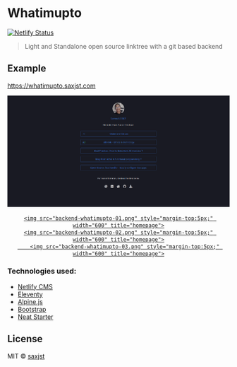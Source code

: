 # Whatimupto

[![Netlify Status](https://api.netlify.com/api/v1/badges/c0c7239a-17f4-42a5-886c-0e17924712e1/deploy-status)](https://app.netlify.com/sites/admiring-noyce-84c88a/deploys)
> Light and Standalone open source linktree with a git based backend

## Example

https://whatimupto.saxjst.com

<div align="center">
<a href="https://whatimupto.saxjst.com">
	<img src="homepage-whatimupto.png" width="600" title="homepage">

  	<img src="backend-whatimupto-01.png" style="margin-top:5px;" width="600" title="homepage">
  	<img src="backend-whatimupto-02.png" style="margin-top:5px;" width="600" title="homepage">
      	<img src="backend-whatimupto-03.png" style="margin-top:5px;" width="600" title="homepage">
</a>
</div>


### Technologies used:

- [Netlify CMS](https://www.netlifycms.org/)
- [Eleventy](https://www.11ty.dev/)
- [Alpine.js](https://github.com/alpinejs/alpine)
- [Bootstrap](https://getbootstrap.com/)
- [Neat Starter](https://github.com/surjithctly/neat-starter)

## License

MIT © [saxjst](https://saxjst.com)
